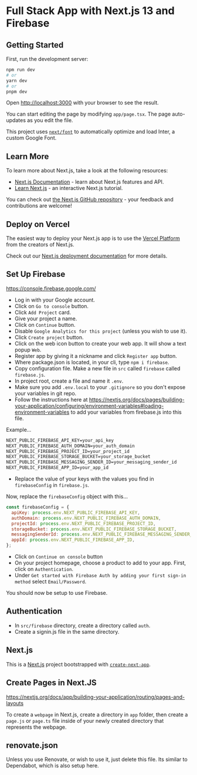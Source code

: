# Full Stack App with Next.js 13 and Firebase

## Getting Started

First, run the development server:

```bash
npm run dev
# or
yarn dev
# or
pnpm dev
```

Open [http://localhost:3000](http://localhost:3000) with your browser to see the result.

You can start editing the page by modifying `app/page.tsx`. The page auto-updates as you edit the file.

This project uses [`next/font`](https://nextjs.org/docs/basic-features/font-optimization) to automatically optimize and load Inter, a custom Google Font.

## Learn More

To learn more about Next.js, take a look at the following resources:

- [Next.js Documentation](https://nextjs.org/docs) - learn about Next.js features and API.
- [Learn Next.js](https://nextjs.org/learn) - an interactive Next.js tutorial.

You can check out [the Next.js GitHub repository](https://github.com/vercel/next.js/) - your feedback and contributions are welcome!

## Deploy on Vercel

The easiest way to deploy your Next.js app is to use the [Vercel Platform](https://vercel.com/new?utm_medium=default-template&filter=next.js&utm_source=create-next-app&utm_campaign=create-next-app-readme) from the creators of Next.js.

Check out our [Next.js deployment documentation](https://nextjs.org/docs/deployment) for more details.

## Set Up Firebase

<https://console.firebase.google.com/>

- Log in with your Google account.
- Click on `Go to console` button.
- Click `Add Project` card.
- Give your project a name.
- Click on `Continue` button.
- Disable `Google Analytics for this project` (unless you wish to use it).
- Click `Create project` button.
- Click on the web icon button to create your web app. It will show a text popup `Web`.
- Register app by giving it a nickname and click `Register app` button.
- Where package.json is located, in your cli, type `npm i firebase`.
- Copy configuration file. Make a new file in `src` called `firebase` called `firebase.js`.
- In project root, create a file and name it `.env`.
- Make sure you add `.env.local` to your `.gitignore` so you don't expose your variables in git repo.
- Follow the instructions here at <https://nextjs.org/docs/pages/building-your-application/configuring/environment-variables#loading-environment-variables> to add your variables from firebase.js into this file.

Example...

```md
NEXT_PUBLIC_FIREBASE_API_KEY=your_api_key
NEXT_PUBLIC_FIREBASE_AUTH_DOMAIN=your_auth_domain
NEXT_PUBLIC_FIREBASE_PROJECT_ID=your_project_id
NEXT_PUBLIC_FIREBASE_STORAGE_BUCKET=your_storage_bucket
NEXT_PUBLIC_FIREBASE_MESSAGING_SENDER_ID=your_messaging_sender_id
NEXT_PUBLIC_FIREBASE_APP_ID=your_app_id
```

- Replace the value of your keys with the values you find in `firebaseConfig` in `firebase.js`.

Now, replace the `firebaseConfig` object with this...

```js
const firebaseConfig = {
  apiKey: process.env.NEXT_PUBLIC_FIREBASE_API_KEY,
  authDomain: process.env.NEXT_PUBLIC_FIREBASE_AUTH_DOMAIN,
  projectId: process.env.NEXT_PUBLIC_FIREBASE_PROJECT_ID,
  storageBucket: process.env.NEXT_PUBLIC_FIREBASE_STORAGE_BUCKET,
  messagingSenderId: process.env.NEXT_PUBLIC_FIREBASE_MESSAGING_SENDER_ID,
  appId: process.env.NEXT_PUBLIC_FIREBASE_APP_ID,
};
```

- Click on `Continue on console` button
- On your project homepage, choose a product to add to your app. First, click on `Authentication`.
- Under `Get started with Firebase Auth by adding your first sign-in method` select `Email/Password`.

You should now be setup to use Firebase.

## Authentication

- In `src/firebase` directory, create a directory called `auth`.
- Create a signin.js file in the same directory.

## Next.js

This is a [Next.js](https://nextjs.org/) project bootstrapped with [`create-next-app`](https://github.com/vercel/next.js/tree/canary/packages/create-next-app).

## Create Pages in Next.JS

<https://nextjs.org/docs/app/building-your-application/routing/pages-and-layouts>

To create a `webpage` in Next.js, create a directory in `app` folder, then create a `page.js` or `page.ts` file inside of your newly created directory that represents the webpage.

## renovate.json

Unless you use Renovate, or wish to use it, just delete this file. Its similar to Dependabot, which is also setup here.
